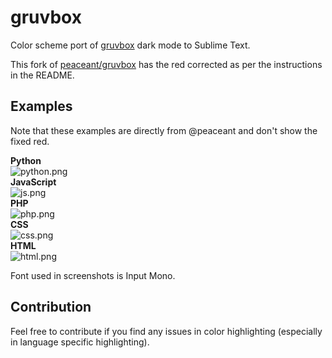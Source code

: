 # gruvbox #

Color scheme port of [gruvbox](https://github.com/morhetz/gruvbox) dark mode to Sublime Text.  

This fork of [peaceant/gruvbox](https://github.com/peaceant/gruvbox) has the red corrected as per the instructions in the README.

## Examples

Note that these examples are directly from @peaceant and don't show the fixed red.

__Python__  
![python.png](img/python.png)  
__JavaScript__  
![js.png](img/js.png)  
__PHP__  
![php.png](img/php.png)  
__CSS__  
![css.png](img/css.png)  
__HTML__  
![html.png](img/html.png)  

Font used in screenshots is Input Mono.

## Contribution
Feel free to contribute if you find any issues in color highlighting (especially in language specific highlighting).
